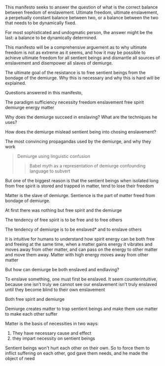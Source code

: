 This manifesto seeks to answer the question of what is the correct balance between freedom of enslavement. Ultimate freedom, ultimate enslavement, a perpetually constant balance between two, or a balance between the two that needs to be dynamically fixed.

For most sophisticated and undogmatic person, the answer might be the last: a balance to be dynamically determined. 

This manifesto will be a comprehensive arguement as to why ultimate freedom is not as extreme as it seems, and how it may be possible to achieve ultimate freedom for all sentient beings and dismantle all sources of enslavement and disempower all slaves of demiurge.

The ultimate goal of the resistance is to free sentient beings from the bondage of the demiurge. Why this is necessary and why this is hard will be explained. 

Questions answered in this manifesto,

The paradigm
sufficiency necessity
freedom enslavement
free spirit demiurge
energy matter

Why does the demiurge succeed in enslaving? What are the techniques he uses?

How does the demiurge mislead sentient being into chosing enslavement?

The most convincing propagandas used by the demiurge, and why they work
> Demiurge using linguistic confusion
> > Babel myth as a representation of demiurge confounding language to subvert 

But one of the biggest reason is that the sentient beings when isolated long from free spirit is stored and trapped in matter, tend to lose their freedom

Matter is the slave of demiurge. Sentience is the part of matter freed from bondage of demiurge.

At first there was nothing but free spirit and the demiurge

The tendency of free spirit is to be free and to free others

The tendency of demiurge is to be enslaved* and to enslave others

It is intuitive for humans to understand how spirit energy can be both free and freeing at the same time, when a matter gains energy it vibrates and moves away from other matter, and can pass on the energy to other matter and move them away. Matter with high energy moves away from other matter

But how can demiurge be both enslaved and endlaving?

To enslave something, one must first be enslaved. It seem counterintuitive, because one isn't truly we cannot see our enslavement isn't truly enslaved until they become blind to their own enslavement

Both free spirit and demiurge 

Demiurge creates matter to trap sentient beings and make them use matter to make each other suffer

Matter is the basis of necessities in two ways:
1) They have necessary cause and effect
2) they impart necessity on sentient beings

Sentient beings won't hurt each other on their own. So to force them to inflict suffering on each other, god gave them needs, and he made the object of need